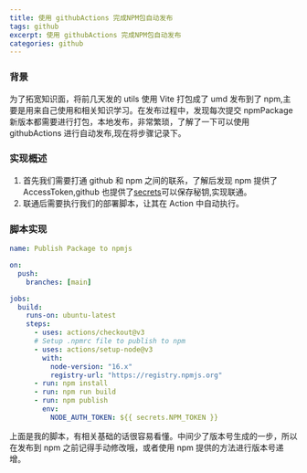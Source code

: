 ```yaml
---
title: 使用 githubActions 完成NPM包自动发布
tags: github
excerpt: 使用 githubActions 完成NPM包自动发布
categories: github
---
```


### 背景

为了拓宽知识面，将前几天发的 utils 使用 Vite 打包成了 umd 发布到了 npm,主要是用来自己使用和相关知识学习。在发布过程中，发现每次提交 npmPackage 新版本都需要进行打包，本地发布，非常繁琐，了解了一下可以使用 githubActions 进行自动发布,现在将步骤记录下。

### 实现概述

1. 首先我们需要打通 github 和 npm 之间的联系，了解后发现 npm 提供了 AccessToken,github 也提供了[secrets](https://docs.github.com/zh/actions/security-guides/using-secrets-in-github-actions)可以保存秘钥,实现联通。
2. 联通后需要执行我们的部署脚本，让其在 Action 中自动执行。

### 脚本实现

```yml
name: Publish Package to npmjs

on:
  push:
    branches: [main]

jobs:
  build:
    runs-on: ubuntu-latest
    steps:
      - uses: actions/checkout@v3
      # Setup .npmrc file to publish to npm
      - uses: actions/setup-node@v3
        with:
          node-version: "16.x"
          registry-url: "https://registry.npmjs.org"
      - run: npm install
      - run: npm run build
      - run: npm publish
        env:
          NODE_AUTH_TOKEN: ${{ secrets.NPM_TOKEN }}
```

上面是我的脚本，有相关基础的话很容易看懂。中间少了版本号生成的一步，所以在发布到 npm 之前记得手动修改哦，或者使用 npm 提供的方法进行版本号递增。

